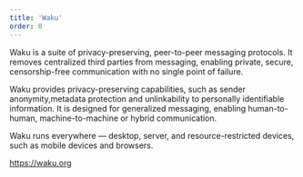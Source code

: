 ```yaml
---
title: 'Waku'
order: 0
---
```


Waku is a suite of privacy-preserving, peer-to-peer messaging protocols. It removes centralized third parties from messaging, enabling private, secure, censorship-free communication with no single point of failure.

Waku provides privacy-preserving capabilities, such as sender anonymity,metadata protection and unlinkability to personally identifiable information. It is designed for generalized messaging, enabling human-to-human, machine-to-machine or hybrid communication.

Waku runs everywhere — desktop, server, and resource-restricted devices, such as mobile devices and browsers.

https://waku.org
